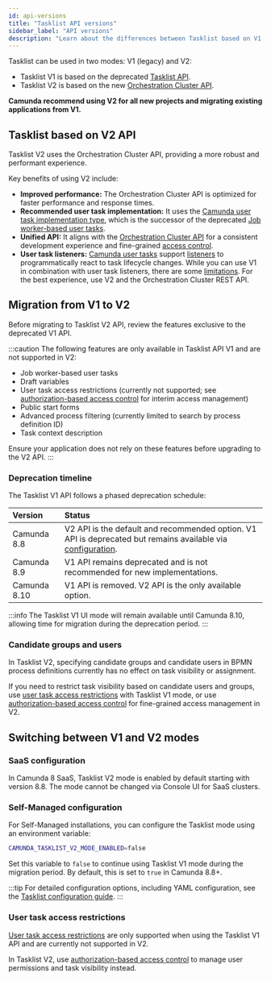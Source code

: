 ```yaml
---
id: api-versions
title: "Tasklist API versions"
sidebar_label: "API versions"
description: "Learn about the differences between Tasklist based on V1 and V2 API, and how to migrate."
---
```


Tasklist can be used in two modes: V1 (legacy) and V2:

- Tasklist V1 is based on the deprecated [Tasklist API](../../apis-tools/tasklist-api-rest/tasklist-api-rest-overview.md).
- Tasklist V2 is based on the new [Orchestration Cluster API](../../apis-tools/orchestration-cluster-api-rest/orchestration-cluster-api-rest-overview.md).

**Camunda recommend using V2 for all new projects and migrating existing applications from V1.**

## Tasklist based on V2 API

Tasklist V2 uses the Orchestration Cluster API, providing a more robust and performant experience.

Key benefits of using V2 include:

- **Improved performance:** The Orchestration Cluster API is optimized for faster performance and response times.
- **Recommended user task implementation:** It uses the [Camunda user task implementation type](../modeler/bpmn/user-tasks/user-tasks.md#camunda-user-tasks), which is the successor of the deprecated [Job
  worker-based user tasks](../modeler/bpmn/user-tasks/user-tasks.md#job-worker-implementation).
- **Unified API:** It aligns with the [Orchestration Cluster API](../../apis-tools/orchestration-cluster-api-rest/orchestration-cluster-api-rest-overview.md) for a consistent development experience and fine-grained [access control](../concepts/access-control/access-control-overview.md).
- **User task listeners:** [Camunda user tasks](../modeler/bpmn/user-tasks/user-tasks.md#camunda-user-tasks) support [listeners](components/concepts/user-task-listeners.md) to programmatically react to task lifecycle changes. While you can use V1 in combination with user task listeners, there are some [limitations](components/concepts/user-task-listeners.md#limitations-for-tasklist-V1). For the best experience, use V2 and the Orchestration Cluster REST API.

## Migration from V1 to V2

Before migrating to Tasklist V2 API, review the features exclusive to the deprecated V1 API.

:::caution
The following features are only available in Tasklist API V1 and are not supported in V2:

- Job worker-based user tasks
- Draft variables
- User task access restrictions (currently not supported; see [authorization-based access control](../concepts/access-control/authorizations.md) for interim access management)
- Public start forms
- Advanced process filtering (currently limited to search by process definition ID)
- Task context description

Ensure your application does not rely on these features before upgrading to the V2 API.
:::

### Deprecation timeline

The Tasklist V1 API follows a phased deprecation schedule:

| Version      | Status                                                                                                                                                                                                                           |
| :----------- | :------------------------------------------------------------------------------------------------------------------------------------------------------------------------------------------------------------------------------- |
| Camunda 8.8  | V2 API is the default and recommended option. V1 API is deprecated but remains available via [configuration](/self-managed/components/orchestration-cluster/tasklist/tasklist-configuration.md#tasklist-api-mode-configuration). |
| Camunda 8.9  | V1 API remains deprecated and is not recommended for new implementations.                                                                                                                                                        |
| Camunda 8.10 | V1 API is removed. V2 API is the only available option.                                                                                                                                                                          |

:::info
The Tasklist V1 UI mode will remain available until Camunda 8.10, allowing time for migration during the deprecation period.
:::

### Candidate groups and users

In Tasklist V2, specifying candidate groups and candidate users in BPMN process definitions currently has no effect on task visibility or assignment.

If you need to restrict task visibility based on candidate users and groups, use [user task access restrictions](./user-task-access-restrictions.md) with Tasklist V1 mode, or use [authorization-based access control](../concepts/access-control/authorizations.md) for fine-grained access management in V2.

## Switching between V1 and V2 modes

### SaaS configuration

In Camunda 8 SaaS, Tasklist V2 mode is enabled by default starting with version 8.8. The mode cannot be changed via Console UI for SaaS clusters.

### Self-Managed configuration

For Self-Managed installations, you can configure the Tasklist mode using an environment variable:

```bash
CAMUNDA_TASKLIST_V2_MODE_ENABLED=false
```

Set this variable to `false` to continue using Tasklist V1 mode during the migration period. By default, this is set to `true` in Camunda 8.8+.

:::tip
For detailed configuration options, including YAML configuration, see the [Tasklist configuration guide](/self-managed/components/orchestration-cluster/tasklist/tasklist-configuration.md#tasklist-api-mode-configuration).
:::

### User task access restrictions

[User task access restrictions](./user-task-access-restrictions.md) are only supported when using the Tasklist V1 API and are currently not supported in V2.

In Tasklist V2, use [authorization-based access control](../concepts/access-control/authorizations.md) to manage user permissions and task visibility instead.
